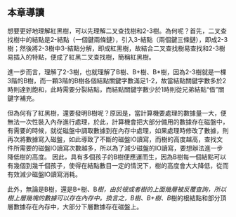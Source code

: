 ## 本章導讀

想要更好地理解紅黑樹，可以先理解二叉查找樹和2-3樹。為何呢？首先，二叉查找樹中的結點是2-結點（一個鍵兩條鏈），引入3-結點（兩個鍵三條鏈），即成2-3樹；然後將2-3樹中3-結點分解，即成紅黑樹，故結合二叉查找樹易查找和2-3樹易插入的特點，便成了紅黑二叉查找樹，簡稱紅黑樹。

進一步而言，理解了2-3樹，也就理解了B樹、B+樹、B*樹，因為2-3樹就是一棵3階的B樹，而一顆3階的B樹各個結點關鍵字數滿足1-2，故當結點關鍵字數多於2時則達到飽和，此時需要分裂結點，而結點關鍵字數少於1時則從兄弟結點“借”關鍵字補充。

但為何有了紅黑樹，還要發明B樹呢？原因是，當計算機要處理的數據量一大，便無法一次性裝入內存進行處理，於此，計算機會把大部分備用的數據存在磁盤中，有需要的時候，就從磁盤中調取數據到在內存中處理，如果處理時修改了數據，則再次將數據寫入磁盤，如此導致了不斷的磁盤IO讀寫，而樹的高度越高，查找文件所需要的磁盤IO讀寫次數越多，所以為了減少磁盤的IO讀寫，要想辦法進一步降低樹的高度。
因此，具有多個孩子的B樹便應運而生，因為B樹每一個結點可以有幾個到幾千個孩子，使得在結點數目一定的情況下，樹的高度會大大降低，從而有效減少磁盤IO讀寫消耗。

此外，無論是B樹，還是B+樹、B*樹，由於根或者樹的上面幾層被反覆查詢，所以樹上層幾塊的數據可以存在內存中。換言之，B樹、B+樹、B*樹的根結點和部分頂層數據存在內存中，大部分下層數據存在磁盤上。
